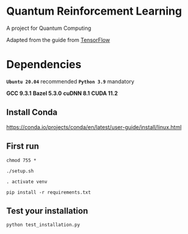 # Quantum Reinforcement Learning
A project for Quantum Computing

Adapted from the guide from [TensorFlow](https://www.tensorflow.org/quantum/tutorials/quantum_reinforcement_learning)

# Dependencies
**```Ubuntu 20.04```** recommended
**```Python 3.9```** mandatory

**GCC 9.3.1**
**Bazel 5.3.0**
**cuDNN 8.1** 
**CUDA 11.2**

## Install Conda
https://conda.io/projects/conda/en/latest/user-guide/install/linux.html

## First run
```
chmod 755 *
```

```
./setup.sh
```

```
. activate venv
```

```
pip install -r requirements.txt
```

## Test your installation
```
python test_installation.py
```
